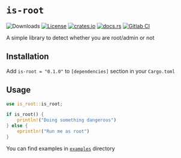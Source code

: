 # `is-root`

![Downloads](https://img.shields.io/crates/d/is-root)
[![License](https://img.shields.io/crates/l/is-root)](/)
[![crates.io](https://img.shields.io/crates/v/is-root)](https://crates.io/crates/is-root)
[![docs.rs](https://docs.rs/is-root/badge.svg)](https://docs.rs/is-root)
[![Gitlab CI](https://img.shields.io/gitlab/pipeline/johnmeow/is-root/master)](https://gitlab.com/johnmeow/is-root/-/pipelines/latest)

A simple library to detect whether you are root/admin or not

## Installation

Add `is-root = "0.1.0"` to `[dependencies]` section in your `Cargo.toml`

## Usage

```rs
use is_root::is_root;

if is_root() {
    println!("Doing something dangerous")
} else {
    eprintln!("Run me as root")
}
```

You can find examples in [`examples`](/-/tree/master/examples) directory
